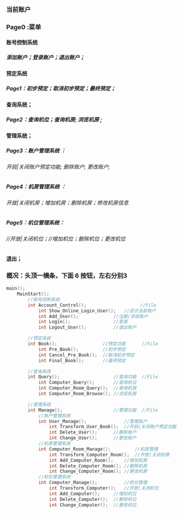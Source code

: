 ### 当前账户

### Page0 :菜单

#### 账号控制系统

##### 添加账户；登录账户；退出账户；

#### 预定系统 

##### Page1：初步预定；取消初步预定；最终预定；

#### 查询系统；

##### Page2：查询机位；查询机房; 浏览机房 ;

#### 管理系统；

##### Page3：账户管理系统 ：

###### 开启|关闭账户预定功能; 删除账户; 更改账户;

##### Page4：机房管理系统 ：

###### 开放|关闭机房；增加机房；删除机房；修改机房信息

##### Page5：机位管理系统：

###### //开放|关闭机位；//增加机位；删除机位；更改机位

#### 退出；

### 概况：头顶一横条，下面 6 按钮，左右分别3

```c++
main();
    MainStart();
        //账号控制系统								
		int Account_Control();					  //File 
            int Show_Online_Login_User();	//显示当前账户
            int Add_User();				//注册/添加账户
            int Login();        	    //登录
            int Logout_User();          //退出账户

        //预定系统
        int Book();					//预定功能		//File 
            int Pre_Book();			//初步预定
            int Cancel_Pre_Book();	//取消初步预定
            int Final_Book();		//最终预定

        //查询系统
        int Query();					//查询功能	//File 
            int Computer_Query();		//查询机位
            int Computer_Room_Query();	//查询机房
            int Computer_Room_Browse();	//浏览机房 

        //管理系统
        int Manage();					//管理功能 	//File 
            //账户管理系统
            int User_Manage();				//管理账户
                int Transform_User_Book();	//开启|关闭账户预定功能
                int Delete_User();		//删除账户
                int Change_User();		//更改账户
            //机房管理系统
            int Computer_Room_Manage();			//机房管理
                int Transform_Computer_Room();	//开放|关闭机房
                int Add_Computer_Room();	//增加机房
                int Delete_Computer_Room();	//删除机房
                int Change_Computer_Room();	//更改机房
            //机位管理系统
            int Computer_Manage();			//机位管理
                int Transform_Computer();	//开放|关闭机位 
                int Add_Computer();		//增加机位
                int Delete_Computer();	//删除机位
                int Change_Computer();	//更改机位

```



